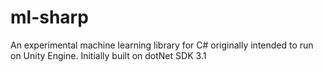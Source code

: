 # ml-sharp
An experimental machine learning library for C# originally intended to run on Unity Engine. Initially built on dotNet SDK 3.1
